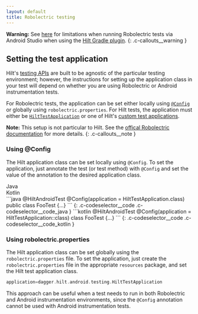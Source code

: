 ```yaml
---
layout: default
title: Robolectric testing
---
```


**Warning:** See [here](gradle-setup.md#running-with-android-studio) for
limitations when running Robolectric tests via Android Studio when using the
[Hilt Gradle plugin](gradle-setup.md#hilt-gradle-plugin).
{: .c-callouts__warning }

## Setting the test application

Hilt's [testing APIs](testing.md) are built to be agnostic of the particular
testing environment; however, the instructions for setting up the application
class in your test will depend on whether you are using Robolectric or Android
instrumentation tests.

For Robolectric tests, the application can be set either locally using
[`@Config`] or globally using `robolectric.properties`. For Hilt tests, the
application must either be [`HiltTestApplication`] or one of Hilt's
[custom test applications](testing.md#custom-test-application).

**Note:** This setup is not particular to Hilt. See the
[offical Robolectric documentation] for more details.
{: .c-callouts__note }

### Using @Config

The Hilt application class can be set locally using
`@Config`. To set the application, just annotate the test (or test method) with
`@Config` and set the value of the annotation to the desired application class.

<div class="c-codeselector__button c-codeselector__button_java">Java</div>
<div class="c-codeselector__button c-codeselector__button_kotlin">Kotlin</div>
```java
@HiltAndroidTest
@Config(application = HiltTestApplication.class)
public class FooTest {...}
```
{: .c-codeselector__code .c-codeselector__code_java }
```kotlin
@HiltAndroidTest
@Config(application = HiltTestApplication::class)
class FooTest {...}
```
{: .c-codeselector__code .c-codeselector__code_kotlin }

### Using robolectric.properties


The Hilt application class can be set globally using the
`robolectric.properties` file. To set the application, just create the
`robolectric.properties` file in the appropriate `resources` package, and set
the Hilt test application class.

```groovy
application=dagger.hilt.android.testing.HiltTestApplication
```

This approach can be useful when a test needs to run in both Robolectric and
Android instrumentation environments, since the `@Config` annotation cannot be
used with Android instrumentation tests.

[`@Config`]: http://robolectric.org/javadoc/latest/org/robolectric/annotation/Config.html
[offical Robolectric documentation]: http://robolectric.org/configuring/
[`HiltTestApplication`]: https://dagger.dev/api/latest/dagger/hilt/android/testing/HiltTestApplication.html
